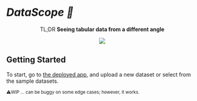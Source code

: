 # _DataScope 🔬_

<div align="center">

TL;DR **Seeing tabular data from a different angle**

<a style="font-size: 5px" href="https://media.giphy.com/media/ftAyb0CG1FNAIZt4SO/giphy.gif"><img src="https://media.giphy.com/media/ftAyb0CG1FNAIZt4SO/giphy.gif" /></a>

</div>

## Getting Started

To start, go to [the deployed app](https://bit.ly/DataScopeApp), and upload a new dataset or select from the sample
datasets.


<sub>⚠️️WIP️️ ... can be buggy on some edge cases; however, it works.</sub>

<br>
